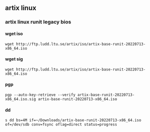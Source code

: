 ## artix linux
### artix linux runit legacy bios

#### wget iso

    wget http://ftp.ludd.ltu.se/artix/iso/artix-base-runit-20220713-x86_64.iso
  
#### wget sig

    wget http://ftp.ludd.ltu.se/artix/iso/artix-base-runit-20220713-x86_64.iso

#### pgp

    pgp --auto-key-retrieve --verify artix-base-runit-20220713-x86_64.iso.sig artix-base-runit-20220713-x86_64.iso

#### dd

    s dd bs=4M if=~/Downloads/artix-base-runit-20220713-x86_64.iso of=/dev/sdb conv=fsync oflag=direct status=progress


